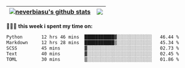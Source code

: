 | <a href="https://github.com/neverbiasu"><img align="center" src="https://github-readme-stats.vercel.app/api?username=neverbiasu&theme=dracula&show_icons=true&hide_border=true&count_private=true" alt="neverbiasu's github stats" /></a> | <a href="https://github.com/neverbiasu"><img align="center" src="https://github-readme-stats.vercel.app/api/top-langs/?username=neverbiasu&theme=dracula&show_icons=true&hide_border=true&layout=compact" /></a> |
| ------------- | ------------- |

👨🏾‍💻 **this week i spent my time on:**
<!--START_SECTION:waka-->

```txt
Python       12 hrs 46 mins  ███████████▓░░░░░░░░░░░░░   46.44 %
Markdown     12 hrs 28 mins  ███████████▒░░░░░░░░░░░░░   45.34 %
SCSS         45 mins         ▓░░░░░░░░░░░░░░░░░░░░░░░░   02.73 %
Text         40 mins         ▓░░░░░░░░░░░░░░░░░░░░░░░░   02.45 %
TOML         30 mins         ▒░░░░░░░░░░░░░░░░░░░░░░░░   01.86 %
```

<!--END_SECTION:waka-->
